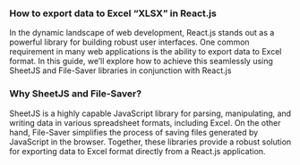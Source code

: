### How to export data to Excel “XLSX” in React.js

In the dynamic landscape of web development, React.js stands out as a powerful library for building robust user interfaces. One common requirement in many web applications is the ability to export data to Excel format. In this guide, we’ll explore how to achieve this seamlessly using SheetJS and File-Saver libraries in conjunction with React.js

### Why SheetJS and File-Saver?
SheetJS is a highly capable JavaScript library for parsing, manipulating, and writing data in various spreadsheet formats, including Excel. On the other hand, File-Saver simplifies the process of saving files generated by JavaScript in the browser. Together, these libraries provide a robust solution for exporting data to Excel format directly from a React.js application.
